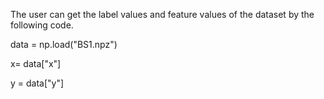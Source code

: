 The user can get the label values and feature values of the dataset by the following code. 
 
 data = np.load("BS1.npz")
 
 x= data["x"]
 
 y = data["y"]
